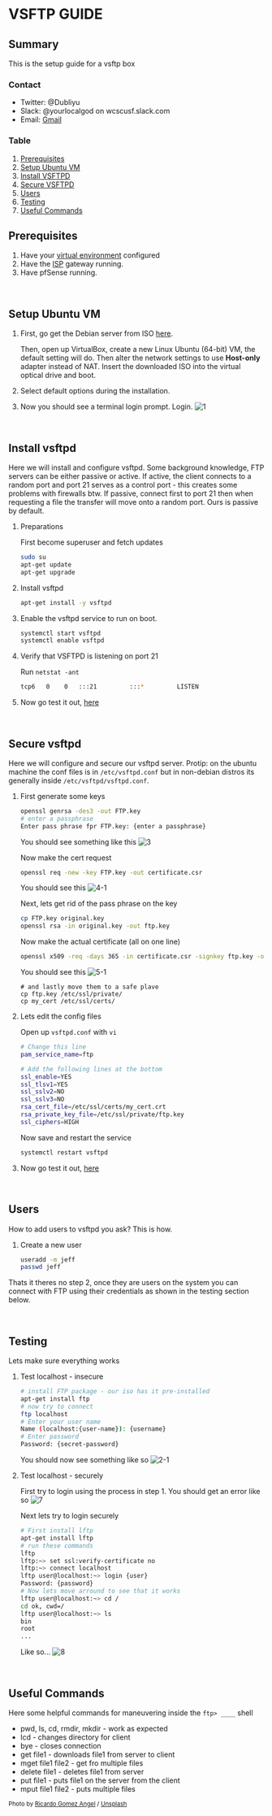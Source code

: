 # VSFTP GUIDE

## Summary 
This is the setup guide for a vsftp box

### Contact
- Twitter: @Dubliyu
- Slack: @yourlocalgod on wcscusf.slack.com
- Email: [Gmail](mailto:cleonromero@mgail.com)

### Table
1. [Prerequisites](#pre-reqs)
2. [Setup Ubuntu VM](#setup-vm)
3. [Install VSFTPD](#install)
4. [Secure VSFTPD](#secure)
5. [Users](#users)
6. [Testing](#testing)
7. [Useful Commands](#useful)

<a id="pre-reqs"></a>
## Prerequisites 
1. Have your [virtual environment](https://silexone.github.io/guides/nestor/ISPsetup.html) configured
2. Have the [ISP](https://silexone.github.io/guides/nestor/ISPsetup.html) gateway running.
3. Have pfSense running.


<br>

<a id="setup-vm"></a>
## Setup Ubuntu VM 
1. First, go get the Debian server from ISO [here](https://www.ubuntu.com/download/server/thank-you?version=16.04.3&architecture=amd64). 

    Then, open up VirtualBox, create a new Linux Ubuntu (64-bit) VM, the default setting will do. Then alter the network settings to use **Host-only** adapter instead of NAT. Insert the downloaded ISO into the virtual optical drive and boot.
   
2. Select default options during the installation. 
3. Now you should see a terminal login prompt. Login.
![1](/blog/content/images/2018/02/1.PNG)
<br>

<a id="install"></a>
## Install vsftpd 
Here we will install and configure vsftpd. Some background knowledge, FTP servers can be either passive or active. If active, the client connects to a random port and port 21 serves as a control port - this creates some problems with firewalls btw. If passive, connect first to port 21 then when requesting a file the transfer will move onto a random port. Ours is passive by default.

1. Preparations

    First become superuser and fetch updates
    ``` bash
    sudo su
    apt-get update
    apt-get upgrade
    ```
2. Install vsftpd
    
    ``` bash
    apt-get install -y vsftpd
    ```
3. Enable the vsftpd service to run on boot.

    ```bash
    systemctl start vsftpd
    systemctl enable vsftpd
    ```
4. Verify that VSFTPD is listening on port 21
    
    Run `netstat -ant`
     ```bash
     tcp6   0    0   :::21         :::*         LISTEN
     ```
5. Now go test it out, [here](#test-unsecure)
<br>

<a id="secure"></a>
## Secure vsftpd
Here we will configure and secure our vsftpd server. Protip: on the ubuntu machine the conf files is in `/etc/vsftpd.conf` but in non-debian distros its generally inside `/etc/vsftpd/vsftpd.conf`.
 
1.  First generate some keys
    
    ```bash
    openssl genrsa -des3 -out FTP.key
    # enter a passphrase
    Enter pass phrase fpr FTP.key: {enter a passphrase}
    ```
    You should see something like this
    ![3](/blog/content/images/2018/02/3.PNG)
    
    Now make the cert request
    ```bash
    openssl req -new -key FTP.key -out certificate.csr
    ```
    You should see this
    ![4-1](/blog/content/images/2018/02/4-1.PNG)
    
    Next, lets get rid of the pass phrase on the key
    ```bash
    cp FTP.key original.key
    openssl rsa -in original.key -out ftp.key
    ```
    
    Now make the actual certificate (all on one line)
    ```bash
    openssl x509 -req -days 365 -in certificate.csr -signkey ftp.key -out my_cert.crt
    ```
    You should see this
    ![5-1](/blog/content/images/2018/02/5-1.PNG)
    ```
    # and lastly move them to a safe plave
    cp ftp.key /etc/ssl/private/
    cp my_cert /etc/ssl/certs/
    ```
2. Lets edit the config files

    Open up `vsftpd.conf` with `vi`
    ```bash
    # Change this line
    pam_service_name=ftp
    
    # Add the following lines at the bottom
    ssl_enable=YES
    ssl_tlsv1=YES
    ssl_sslv2=NO
    ssl_sslv3=NO
    rsa_cert_file=/etc/ssl/certs/my_cert.crt
    rsa_private_key_file=/etc/ssl/private/ftp.key
    ssl_ciphers=HIGH
    ```
    
    Now save and restart the service
    ```bash
    systemctl restart vsftpd
    ```
    
3. Now go test it out, [here](#test-secure)
<br>

<a id="users"></a>
## Users
How to add users to vsftpd you ask? This is how.

1. Create a new user

    ```bash
    useradd -m jeff
    passwd jeff
    ```
Thats it theres no step 2, once they are users on the system you can connect with FTP using their credentials as shown in the testing section below.
    
<br>
    
<a id="testing"></a>
## Testing 
Lets make sure everything works

<a id="test-unsecure"></a>
1. Test localhost - insecure

    ```bash
    # install FTP package - our iso has it pre-installed
    apt-get install ftp
    # now try to connect
    ftp localhost
    # Enter your user name
    Name (localhost:{user-name}): {username}
    # Enter password
    Password: {secret-password}
    ```
    
    You should now see something like so
    ![2-1](/blog/content/images/2018/02/2-1.PNG)
    
<a id="test-secure"></a>

2. Test localhost - securely

    First try to login using the process in step 1. You should get an error like so
    ![7](/blog/content/images/2018/02/7.PNG)
    
    Next lets try to login securely
    ```bash
    # First install lftp
    apt-get install lftp
    # run these commands
    lftp
    lftp:~> set ssl:verify-certificate no
    lftp:~> connect localhost
    lftp user@localhost:~> login {user}
    Password: {password}
    # Now lets move arround to see that it works
    lftp user@localhost:~> cd /
    cd ok, cwd=/
    lftp user@localhost:~> ls
    bin
    root
    ...
    ```
    Like so...
    ![8](/blog/content/images/2018/02/8.PNG)
<br>

<a id="useful-commands"></a>
## Useful Commands
Here some helpful commands for maneuvering inside the `ftp> ____` shell
* pwd, ls, cd, rmdir, mkdir - work as expected
* lcd - changes directory for client
* bye - closes connection 
* get file1 - downloads file1 from server to client
* mget file1 file2 - get fro multiple files
* delete file1 - deletes file1 from server
* put file1 - puts file1 on the server from the client
* mput file1 file2 - puts multiple files
    
<small>Photo by [Ricardo Gomez Angel](https://unsplash.com/@ripato?utm_source=ghost&utm_medium=referral&utm_campaign=api-credit) / [Unsplash](https://unsplash.com/?utm_source=ghost&utm_medium=referral&utm_campaign=api-credit)</small>